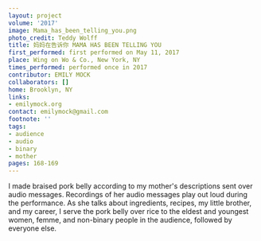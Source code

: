 ```yaml
---
layout: project
volume: '2017'
image: Mama_has_been_telling_you.png
photo_credit: Teddy Wolff
title: 妈妈在告诉你 MAMA HAS BEEN TELLING YOU
first_performed: first performed on May 11, 2017
place: Wing on Wo & Co., New York, NY
times_performed: performed once in 2017
contributor: EMILY MOCK
collaborators: []
home: Brooklyn, NY
links:
- emilymock.org
contact: emilymock@gmail.com
footnote: ''
tags:
- audience
- audio
- binary
- mother
pages: 168-169
---
```


I made braised pork belly according to my mother's descriptions sent over audio messages. Recordings of her audio messages play out loud during the performance. As she talks about ingredients, recipes, my little brother, and my career, I serve the pork belly over rice to the eldest and youngest women, femme, and non-binary people in the audience, followed by everyone else.

